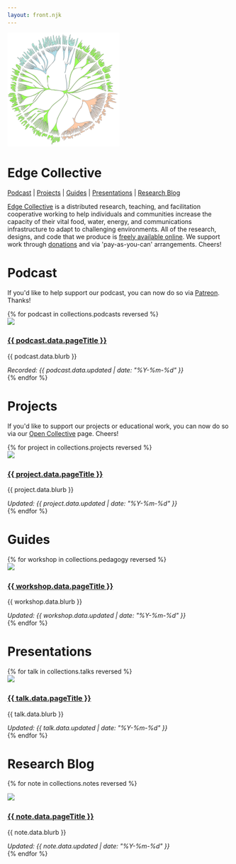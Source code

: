 ```yaml
---
layout: front.njk
---
```


<!--<img src="/img/edge_medium.png" id="profile_pic"/>-->

<div id='pullout'>

<img src="/img/edge_flower_medium.png">


<h1> Edge Collective </h1>

<!--
*Accessible infrastructure for communities living at ‘the edge'.*
-->

[Podcast](#podcast) | [Projects](#projects) | [Guides](#guides) | [Presentations](#talks) | [Research Blog](#notebook)

<div id='intro'>

[Edge Collective](/about) is a distributed research, teaching, and facilitation cooperative working to help individuals and communities increase the capacity of their vital food, water, energy, and communications infrastructure to adapt to challenging environments. All of the research, designs, and code that we produce is [freely available online](https://github.com/edgecollective).  We support work through [donations](https://opencollective.com/edgecollective) and via 'pay-as-you-can' arrangements. Cheers!

<!-- <p><a href="http://edgecollective.io">edgecollective.io</a> | contact us at: collaborate @ edgecollective.io</p>-->




</div>
</div>


# <a name="podcast"></a>Podcast

If you'd like to help support our podcast, you can now do so via [Patreon](https://www.patreon.com/edgecollective). Thanks!

<div class="posts-area">
{% for podcast in collections.podcasts reversed %}
  <div class="post">
    <div class="podcast-contents">
      <div class="image">
        <a href="{{ podcast.url }}">
          <img src="{{ podcast.data.image }}"/>
        </a>
      </div>
      <div class="text">
        <h3><a href="{{ podcast.url }}">{{ podcast.data.pageTitle }}</a></h3>
        <p>{{ podcast.data.blurb }}</p>
        <em>Recorded: {{ podcast.data.updated | date: "%Y-%m-%d" }}</em>
      </div>
    </div>
  </div>
{% endfor %}
</div>

# <a name="projects"></a>Projects

If you'd like to support our projects or educational work, you can now do so via our [Open Collective](https://opencollective.com/edgecollective) page. Cheers!

<div class="posts-area">
{% for project in collections.projects reversed %}
  <div class="post">
    <div class="project-contents">
      <div class="image">
        <a href="{{ project.url }}">
          <img src="{{ project.data.image }}"/>
        </a>
      </div>
      <div class="text">
        <h3><a href="{{ project.url }}">{{ project.data.pageTitle }}</a></h3>
        <p>{{ project.data.blurb }}</p>
        <em>Updated: {{ project.data.updated | date: "%Y-%m-%d" }}</em>
      </div>
    </div>
  </div>
{% endfor %}
</div>

# <a name="guides"></a>Guides


<div class="posts-area">
{% for workshop in collections.pedagogy reversed %}
  <div class="post">
    <div class="pedagogy-contents">
      <div class="image">
        <a href="{{ workshop.url }}">
          <img src="{{ workshop.data.image }}"/>
        </a>
      </div>
      <div class="text">
        <h3><a href="{{ workshop.url }}">{{ workshop.data.pageTitle }}</a></h3>
        <p>{{ workshop.data.blurb }}</p>
        <em>Updated: {{ workshop.data.updated | date: "%Y-%m-%d" }}</em>
      </div>
    </div>
  </div>
{% endfor %}
</div>

# <a name="talks"></a>Presentations

<div class="posts-area">
{% for talk in collections.talks reversed %}
  <div class="post">
    <div class="talk-contents">
      <div class="image">
        <a href="{{ talk.url }}">
          <img src="{{ talk.data.image }}"/>
        </a>
      </div>
      <div class="text">
        <h3><a href="{{ talk.url }}">{{ talk.data.pageTitle }}</a></h3>
        <p>{{ talk.data.blurb }}</p>
        <em>Updated: {{ talk.data.updated | date: "%Y-%m-%d" }}</em>
      </div>
    </div>
  </div>
{% endfor %}
</div>


# <a name="notebook"></a>Research Blog

<div class="posts-area">

{% for note in collections.notes reversed %}
  <div class="post">
    <div class="note-contents">
      <div class="image">
        <a href="{{ note.url }}">
          <img src="{{ note.data.image }}"/>
        </a>
      </div>
      <div class="text">
        <h3><a href="{{ note.url }}">{{ note.data.pageTitle }}</a></h3>
        <p>{{ note.data.blurb }}</p>
        <em>Updated: {{ note.data.updated | date: "%Y-%m-%d" }}</em>
      </div>
    </div>
  </div>
{% endfor %}
</div>

<!--
# Notes 

<div class="posts-area">
{% for note in collections.notes %}
  <div class="post">
    <div class="project-contents">
      <div class="text">
        <h3>Note {{ note.data.id }}</h3>
        <p>{{ note.templateContent }}</p>
      </div>
    </div>
  </div>
{% endfor %}
</div>
-->
